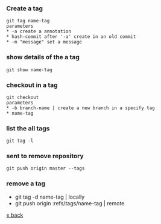 
### Create a tag
	git tag name-tag
	parameters
	* -a create a annotation
	* hash-commit after '-a' create in an old commit
	* -m "message" set a message

### show details of the a tag
	git show name-tag
	
### checkout in a tag
	git checkout 
	parameters 
	* -b branch-name | create a new branch in a specify tag
	* name-tag
	
### list the all tags
	git tag -l

### sent to remove repository
	git push origin master --tags

### remove a tag
* git tag -d name-tag | locally
* git push origin :refs/tags/name-tag | remote

[&laquo; back](https://github.com/MRCardoso/git-code/blob/master/topics/branch.md)
